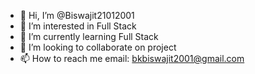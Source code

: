 - 👋 Hi, I’m @Biswajit21012001
- 👀 I’m interested in Full Stack
- 🌱 I’m currently learning Full Stack 
- 💞️ I’m looking to collaborate on project
- 📫 How to reach me email: bkbiswajit2001@gmail.com

<!---
Biswajit21012001/Biswajit21012001 is a ✨ special ✨ repository because its `README.md` (this file) appears on your GitHub profile.
You can click the Preview link to take a look at your changes.
--->
